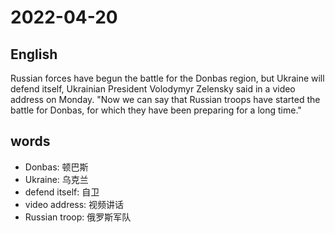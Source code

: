 # 2022-04-20

## English
Russian forces have begun the battle for the Donbas region, 
but Ukraine will defend itself, Ukrainian President Volodymyr Zelensky said in a video address on Monday.
"Now we can say that Russian troops have started the battle for Donbas, for which they have been preparing for a long time."

## words
* Donbas: 顿巴斯
* Ukraine: 乌克兰
* defend itself: 自卫
* video address: 视频讲话
* Russian troop: 俄罗斯军队